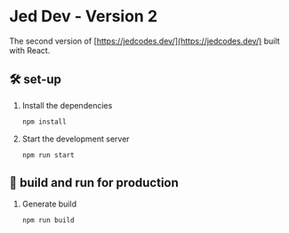 # Jed Dev - Version 2

The second version of [https://jedcodes.dev/](https://jedcodes.dev/) built with React.

## 🛠 set-up

1. Install the dependencies

   ```sh
   npm install
   ```

2. Start the development server

   ```sh
   npm run start
   ```

## 🚀 build and run for production

1. Generate build

   ```sh
   npm run build
   ```
